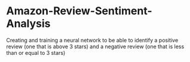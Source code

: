 # Amazon-Review-Sentiment-Analysis
Creating and training a neural network to be able to identify a positive review (one that is above 3 stars) and a negative review (one that is less than or equal to 3 stars) 

